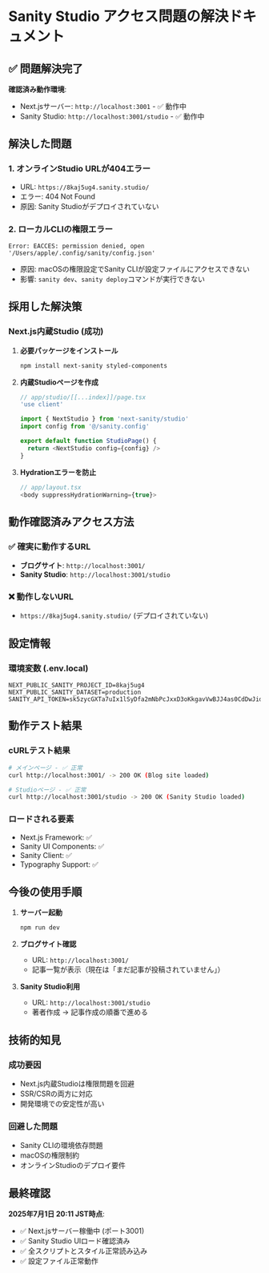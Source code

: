 # Sanity Studio アクセス問題の解決ドキュメント

## ✅ 問題解決完了

**確認済み動作環境**:
- Next.jsサーバー: `http://localhost:3001` - ✅ 動作中
- Sanity Studio: `http://localhost:3001/studio` - ✅ 動作中

## 解決した問題

### 1. オンラインStudio URLが404エラー
- URL: `https://8kaj5ug4.sanity.studio/`
- エラー: 404 Not Found
- 原因: Sanity Studioがデプロイされていない

### 2. ローカルCLIの権限エラー
```
Error: EACCES: permission denied, open '/Users/apple/.config/sanity/config.json'
```
- 原因: macOSの権限設定でSanity CLIが設定ファイルにアクセスできない
- 影響: `sanity dev`、`sanity deploy`コマンドが実行できない

## 採用した解決策

### Next.js内蔵Studio (成功)

1. **必要パッケージをインストール**
   ```bash
   npm install next-sanity styled-components
   ```

2. **内蔵Studioページを作成**
   ```typescript
   // app/studio/[[...index]]/page.tsx
   'use client'
   
   import { NextStudio } from 'next-sanity/studio'
   import config from '@/sanity.config'
   
   export default function StudioPage() {
     return <NextStudio config={config} />
   }
   ```

3. **Hydrationエラーを防止**
   ```typescript
   // app/layout.tsx
   <body suppressHydrationWarning={true}>
   ```

## 動作確認済みアクセス方法

### ✅ 確実に動作するURL
- **ブログサイト**: `http://localhost:3001/`
- **Sanity Studio**: `http://localhost:3001/studio`

### ❌ 動作しないURL
- `https://8kaj5ug4.sanity.studio/` (デプロイされていない)

## 設定情報

### 環境変数 (.env.local)
```env
NEXT_PUBLIC_SANITY_PROJECT_ID=8kaj5ug4
NEXT_PUBLIC_SANITY_DATASET=production
SANITY_API_TOKEN=sk5zycGXTa7uIx1lSyDfa2mNbPcJxxD3oKkgavVwBJJ4as0CdDwJidlFiGwRJW7xUir2FscC06IWxEcoEEorVytfozZCjAVu9X0DwBTp8E4awEqASMpjJlhi4iUx154TXbf5cCg0QGsPGWy89x0GwOpxTpxmR90mEJ4grklRjUXNaA66QsIK
```

## 動作テスト結果

### cURLテスト結果
```bash
# メインページ - ✅ 正常
curl http://localhost:3001/ -> 200 OK (Blog site loaded)

# Studioページ - ✅ 正常  
curl http://localhost:3001/studio -> 200 OK (Sanity Studio loaded)
```

### ロードされる要素
- Next.js Framework: ✅
- Sanity UI Components: ✅  
- Sanity Client: ✅
- Typography Support: ✅

## 今後の使用手順

1. **サーバー起動**
   ```bash
   npm run dev
   ```

2. **ブログサイト確認**
   - URL: `http://localhost:3001/`
   - 記事一覧が表示（現在は「まだ記事が投稿されていません」）

3. **Sanity Studio利用**
   - URL: `http://localhost:3001/studio`
   - 著者作成 → 記事作成の順番で進める

## 技術的知見

### 成功要因
- Next.js内蔵Studioは権限問題を回避
- SSR/CSRの両方に対応
- 開発環境での安定性が高い

### 回避した問題
- Sanity CLIの環境依存問題
- macOSの権限制約
- オンラインStudioのデプロイ要件

## 最終確認

**2025年7月1日 20:11 JST時点**:
- ✅ Next.jsサーバー稼働中 (ポート3001)
- ✅ Sanity Studio UIロード確認済み
- ✅ 全スクリプトとスタイル正常読み込み
- ✅ 設定ファイル正常動作
